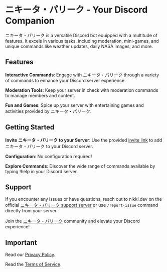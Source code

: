 # ニキータ・パリーク - Your Discord Companion

ニキータ・パリーク is a versatile Discord bot equipped with a multitude of features. It excels in various tasks, including moderation, mini-games, and unique commands like weather updates, daily NASA images, and more.

## Features

**Interactive Commands**: Engage with ニキータ・パリーク through a variety of commands to enhance your Discord server experience.

**Moderation Tools**: Keep your server in check with moderation commands to manage members and content.

**Fun and Games**: Spice up your server with entertaining games and activities provided by ニキータ・パリーク.

## Getting Started

**Invite ニキータ・パリーク to your Server**: Use the provided [invite link](https://nikibot.in/) to add ニキータ・パリーク to your Discord server.

**Configuration**: No configuration required! 

**Explore Commands**: Discover the wide range of commands available by typing !help in your Discord server.

## Support

If you encounter any issues or have questions, reach out to nikki.dev on the official [ニキータ・パリーク support server](https://discord.gg/Xyk2TjeAMJ) or use `/report-issue` command directly from your server.

Join the [ニキータ・パリーク](https://discord.gg/Xyk2TjeAMJ.) community and elevate your Discord experience!

## Important

Read our [Privacy Policy](https://nikibot.in/privacy-policy).

Read the [Terms of Service](https://nikibot.in/terms-of-service).
